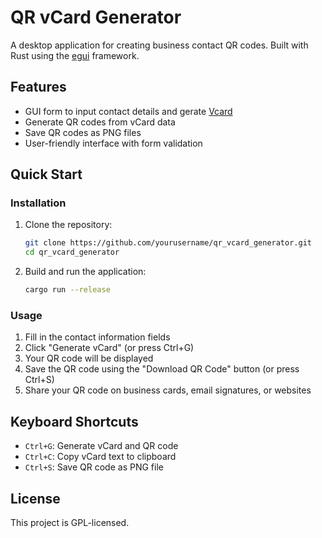 # QR vCard Generator

A desktop application for creating business contact QR codes. Built with Rust using the [egui](https://github.com/emilk/egui) framework.

## Features

- GUI form to input contact details and gerate [Vcard](https://en.wikipedia.org/wiki/VCard)
- Generate QR codes from vCard data
- Save QR codes as PNG files
- User-friendly interface with form validation

## Quick Start

### Installation

1. Clone the repository:
   ```bash
   git clone https://github.com/yourusername/qr_vcard_generator.git
   cd qr_vcard_generator
   ```

2. Build and run the application:
   ```bash
   cargo run --release
   ```

### Usage

1. Fill in the contact information fields
2. Click "Generate vCard" (or press Ctrl+G)
3. Your QR code will be displayed
4. Save the QR code using the "Download QR Code" button (or press Ctrl+S)
5. Share your QR code on business cards, email signatures, or websites

## Keyboard Shortcuts

- `Ctrl+G`: Generate vCard and QR code
- `Ctrl+C`: Copy vCard text to clipboard
- `Ctrl+S`: Save QR code as PNG file

## License

This project is GPL-licensed.

